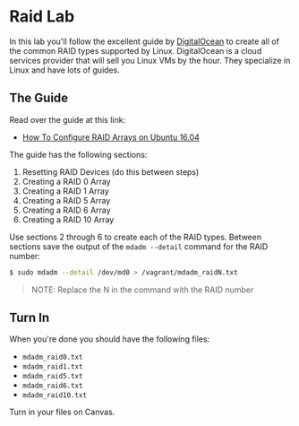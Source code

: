 # Raid Lab

In this lab you'll follow the excellent guide by [DigitalOcean](https://www.digitalocean.com/) to create all of the common RAID types supported by Linux. DigitalOcean is a cloud services provider that will sell you Linux VMs by the hour. They specialize in Linux and have lots of guides. 

## The Guide 

Read over the guide at this link: 

 - [How To Configure RAID Arrays on Ubuntu 16.04 
](https://www.digitalocean.com/community/tutorials/how-to-create-raid-arrays-with-mdadm-on-ubuntu-16-04)

The guide has the following sections: 

  1. Resetting RAID Devices (do this between steps)
  2. Creating a RAID 0 Array 
  3. Creating a RAID 1 Array 
  4. Creating a RAID 5 Array 
  5. Creating a RAID 6 Array 
  6. Creating a RAID 10 Array 

Use sections 2 through 6 to create each of the RAID types. Between sections save the output of the `mdadm --detail` command for the RAID number:

```bash
$ sudo mdadm --detail /dev/md0 > /vagrant/mdadm_raidN.txt 
```

> NOTE: Replace the N in the command with the RAID number

## Turn In 

When you're done you should have the following files:

  - `mdadm_raid0.txt`
  - `mdadm_raid1.txt`
  - `mdadm_raid5.txt`
  - `mdadm_raid6.txt`
  - `mdadm_raid10.txt`

Turn in your files on Canvas.
